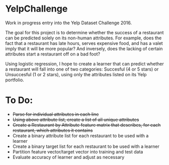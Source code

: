 # YelpChallenge
Work in progress entry into the Yelp Dataset Challenge 2016.

The goal for this project is to determine whether the success of a restaurant can be predicted solely on its non-human attributes. For example, does the fact that a restaurant has late hours, serves expensive food, and has a valet imply that it will be more popular? And inversely, does the lacking of certain attributes start a restaurant off on a bad foot? 

Using logistic regression, I hope to create a learner that can predict whether a restaurant will fall into one of two categories: Succesful (4 or 5 stars) or Unsuccesful (1 or 2 stars), using only the attributes listed on its Yelp portfolio. 

# To Do:
- ~~Parse for individual attributes in each line~~
- ~~Using above attribute list, create a list of all unique attributes~~
- ~~Create a Restaurant by Attribute feature matrix that describes, for each restaurant, which attributes it contains~~
- Create a binary attribute list for each restaurant to be used with a learner
- Create a binary target list for each restaurant to be used with a learner
- Partition feature vector/target vector into training and test data
- Evaluate accuracy of learner and adjust as necessary
